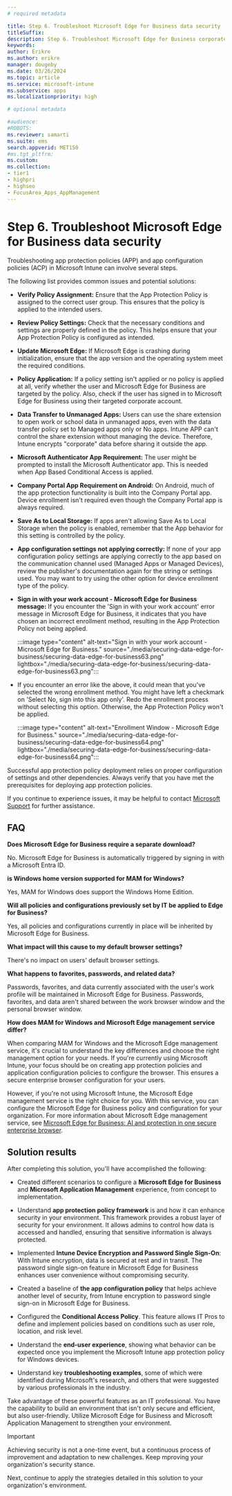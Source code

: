 ```yaml
---
# required metadata

title: Step 6. Troubleshoot Microsoft Edge for Business data security
titleSuffix:
description: Step 6. Troubleshoot Microsoft Edge for Business corporate data security in Microsoft Intune.
keywords:
author: Erikre
ms.author: erikre
manager: dougeby
ms.date: 03/26/2024
ms.topic: article
ms.service: microsoft-intune
ms.subservice: apps
ms.localizationpriority: high

# optional metadata

#audience:
#ROBOTS: 
ms.reviewer: samarti
ms.suite: ems
search.appverid: MET150
#ms.tgt_pltfrm:
ms.custom: 
ms.collection:
- tier1
- highpri
- highseo
- FocusArea_Apps_AppManagement
---
```


# Step 6. Troubleshoot Microsoft Edge for Business data security

Troubleshooting app protection policies (APP) and app configuration policies (ACP) in Microsoft Intune can involve several steps. 

The following list provides common issues and potential solutions:

- **Verify Policy Assignment:** Ensure that the App Protection Policy is assigned to the correct user group. This ensures that the policy is applied to the intended users.
- **Review Policy Settings:** Check that the necessary conditions and settings are properly defined in the policy. This helps ensure that your App Protection Policy is configured as intended.
- **Update Microsoft Edge:** If Microsoft Edge is crashing during initialization, ensure that the app version and the operating system meet the required conditions.
- **Policy Application:** If a policy setting isn't applied or no policy is applied at all, verify whether the user and Microsoft Edge for Business are targeted by the policy. Also, check if the user has signed in to Microsoft Edge for Business using their targeted corporate account.
- **Data Transfer to Unmanaged Apps:** Users can use the share extension to open work or school data in unmanaged apps, even with the data transfer policy set to Managed apps only or No apps. Intune APP can't control the share extension without managing the device. Therefore, Intune encrypts "corporate" data before sharing it outside the app.
- **Microsoft Authenticator App Requirement:** The user might be prompted to install the Microsoft Authenticator app. This is needed when App Based Conditional Access is applied.
- **Company Portal App Requirement on Android:** On Android, much of the app protection functionality is built into the Company Portal app. Device enrollment isn't required even though the Company Portal app is always required.
- **Save As to Local Storage:** If apps aren't allowing Save As to Local Storage when the policy is enabled, remember that the App behavior for this setting is controlled by the policy.
- **App configuration settings not applying correctly:** If none of your app configuration policy settings are applying correctly to the app based on the communication channel used (Managed Apps or Managed Devices), review the publisher's documentation again for the string or settings used. You may want to try using the other option for device enrollment type of the policy.
- **Sign in with your work account - Microsoft Edge for Business message:** If you encounter the 'Sign in with your work account' error message in Microsoft Edge for Business, it indicates that you have chosen an incorrect enrollment method, resulting in the App Protection Policy not being applied.

    :::image type="content" alt-text="Sign in with your work account - Microsoft Edge for Business." source="./media/securing-data-edge-for-business/securing-data-edge-for-business63.png" lightbox="./media/securing-data-edge-for-business/securing-data-edge-for-business63.png":::

- If you encounter an error like the above, it could mean that you've selected the wrong enrollment method. You might have left a checkmark on 'Select No, sign into this app only'. Redo the enrollment process without selecting this option. Otherwise, the App Protection Policy won't be applied.

    :::image type="content" alt-text="Enrollment Window - Microsoft Edge for Business." source="./media/securing-data-edge-for-business/securing-data-edge-for-business64.png" lightbox="./media/securing-data-edge-for-business/securing-data-edge-for-business64.png":::

Successful app protection policy deployment relies on proper configuration of settings and other dependencies. Always verify that you have met the prerequisites for deploying app protection policies.

If you continue to experience issues, it may be helpful to contact [Microsoft Support](../../get-support.md) for further assistance.

## FAQ

**Does Microsoft Edge for Business require a separate download?**  

No. Microsoft Edge for Business is automatically triggered by signing in with a Microsoft Entra ID.

**is Windows home version supported for MAM for Windows?**

Yes, MAM for Windows does support the Windows Home Edition.

**Will all policies and configurations previously set by IT be applied to Edge for Business?**

Yes, all policies and configurations currently in place will be inherited by Microsoft Edge for Business.

**What impact will this cause to my default browser settings?**

There's no impact on users\' default browser settings.

**What happens to favorites, passwords, and related data?**  

Passwords, favorites, and data currently associated with the user's work profile will be maintained in Microsoft Edge for Business. Passwords, favorites, and data aren't shared between the work browser window and the personal browser window.

**How does MAM for Windows and Microsoft Edge management service differ?**

When comparing MAM for Windows and the Microsoft Edge management service, it's crucial to understand the key differences and choose the right management option for your needs. If you're currently using Microsoft Intune, your focus should be on creating app protection policies and application configuration policies to configure the browser. This ensures a secure enterprise browser configuration for your users.

However, if you're not using Microsoft Intune, the Microsoft Edge management service is the right choice for you. With this service, you can configure the Microsoft Edge for Business policy and configuration for your organization. For more information about Microsoft Edge management service, see [Microsoft Edge for Business: AI and protection in one secure enterprise browser](https://aka.ms/EdgeSecurityWhitepaper).

## Solution results

After completing this solution, you'll have accomplished the following:

- Created different scenarios to configure a **Microsoft Edge for Business** and **Microsoft Application Management** experience, from concept to implementation.

- Understand **app protection policy framework** is and how it can enhance security in your environment. This framework provides a robust layer of security for your environment. It allows admins to control how data is accessed and handled, ensuring that sensitive information is always protected.

- Implemented **Intune Device Encryption and Password Single Sign-On**: With Intune encryption, data is secured at rest and in transit. The password single sign-on feature in Microsoft Edge for Business enhances user convenience without compromising security.

- Created a baseline of **the app configuration policy** that helps achieve another level of security, from Intune encryption to password single sign-on in Microsoft Edge for Business.

- Configured the **Conditional Access Policy**. This feature allows IT Pros to define and implement policies based on conditions such as user role, location, and risk level.

- Understand the **end-user experience**, showing what behavior can be expected once you implement the Microsoft Intune app protection policy for Windows devices.

- Understand key **troubleshooting examples**, some of which were identified during Microsoft's research, and others that were suggested by various professionals in the industry.

Take advantage of these powerful features as an IT professional. You have the capability to build an environment that isn't only secure and efficient, but also user-friendly. Utilize Microsoft Edge for Business and Microsoft Application Management to strengthen your environment.

> [!IMPORTANT]
> Achieving security is not a one-time event, but a continuous process of improvement and adaptation to new challenges. Keep mproving your organization's security stance.

Next, continue to apply the strategies detailed in this solution to your organization's environment.
